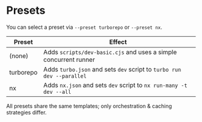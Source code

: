# Presets

You can select a preset via `--preset turborepo` or `--preset nx`.

| Preset | Effect |
| ------ | ------ |
| (none) | Adds `scripts/dev-basic.cjs` and uses a simple concurrent runner |
| turborepo | Adds `turbo.json` and sets `dev` script to `turbo run dev --parallel` |
| nx | Adds `nx.json` and sets `dev` script to `nx run-many -t dev --all` |

All presets share the same templates; only orchestration & caching strategies differ.
